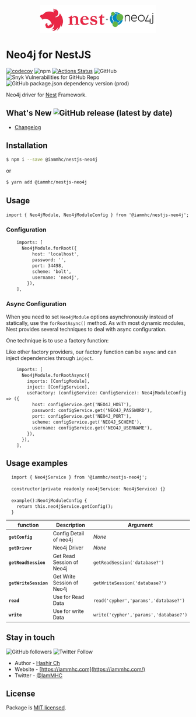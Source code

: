 <p align="center">
  <a href="http://nestjs.com/" target="blank"><img src="https://raw.githubusercontent.com/IamMHC/NestJS-with-Neo4J/master/assets/nestjs-neo4j.jpeg" width="320" alt="Nest with Neo4J" /></a>
</p>

# Neo4j for NestJS

[![codecov](https://codecov.io/gh/IamMHC/NestJS-with-Neo4J/branch/master/graph/badge.svg?token=JMF1QG0SOB)](https://codecov.io/gh/IamMHC/NestJS-with-Neo4J)
![npm](https://img.shields.io/npm/v/@iammhc/NestJS-with-Neo4J?logo=npm)
[![Actions Status](https://github.com/IamMHC/NestJS-with-Neo4J/workflows/build/badge.svg)](https://github.com/IamMHC/NestJS-with-Neo4J/actions)
![GitHub](https://img.shields.io/github/license/iammhc/NestJS-with-Neo4J)
![Snyk Vulnerabilities for GitHub Repo](https://img.shields.io/snyk/vulnerabilities/github/iammhc/NestJS-with-Neo4J)
![GitHub package.json dependency version (prod)](https://img.shields.io/github/package-json/dependency-version/iammhc/NestJS-with-Neo4J/neo4j-driver)

Neo4j driver for [Nest](https://github.com/nestjs/nest) Framework.

## What's New ![GitHub release (latest by date)](https://img.shields.io/github/v/release/iammhc/NestJS-with-Neo4J?style=social)

- [Changelog](CHANGELOG.md)

## Installation

```bash
$ npm i --save @iammhc/nestjs-neo4j
```

or

```bash
$ yarn add @iammhc/nestjs-neo4j
```

## Usage

`import { Neo4jModule, Neo4jModuleConfig } from '@iammhc/nestjs-neo4j';`

### Configuration

```
    imports: [
      Neo4jModule.forRoot({
          host: 'localhost',
          password: '',
          port: 34498,
          scheme: 'bolt',
          username: 'neo4j',
        }),
    ],

```

### Async Configuration

When you need to set `Neo4jModule` options asynchronously instead of statically, use the `forRootAsync()` method. As with most dynamic modules, Nest provides several techniques to deal with async configuration.

One technique is to use a factory function:

Like other factory providers, our factory function can be `async` and can inject dependencies through `inject`.

```
    imports: [
      Neo4jModule.forRootAsync({
        imports: [ConfigModule],
        inject: [ConfigService],
        useFactory: (configService: ConfigService): Neo4jModuleConfig => ({
          host: configService.get('NEO4J_HOST'),
          password: configService.get('NEO4J_PASSWORD'),
          port: configService.get('NEO4J_PORT'),
          scheme: configService.get('NEO4J_SCHEME'),
          username: configService.get('NEO4J_USERNAME'),
        }),
      }),
    ],
```

## Usage examples

```
  import { Neo4jService } from '@iammhc/nestjs-neo4j';

  constructor(private readonly neo4jService: Neo4jService) {}

  example():Neo4jModuleConfig {
    return this.neo4jService.getConfig();
  }
```

| function              | Description                | Argument                               |
| --------------------- | -------------------------- | -------------------------------------- |
| **`getConfig`**       | Config Detail of neo4j     | _None_                                 |
| **`getDriver`**       | Neo4j Driver               | _None_                                 |
| **`getReadSession`**  | Get Read Session of Neo4j  | `getReadSession('database?')`          |
| **`getWriteSession`** | Get Write Session of Neo4j | `getWriteSession('database?')`         |
| **`read`**            | Use for Read Data          | `read('cypher','params','database?')`  |
| **`write`**           | Use for write Data         | `write('cypher','params','database?')` |

## Stay in touch

![GitHub followers](https://img.shields.io/github/followers/IamMHC?style=social)
![Twitter Follow](https://img.shields.io/twitter/follow/IamMHC?style=social)

- Author - [Hashir Ch](https://github.com/IamMHC)
- Website - [https://iammhc.com](https://iammhc.com/)
- Twitter - [@IamMHC](https://twitter.com/IammHC)

## License

Package is [MIT licensed](LICENSE.md).
